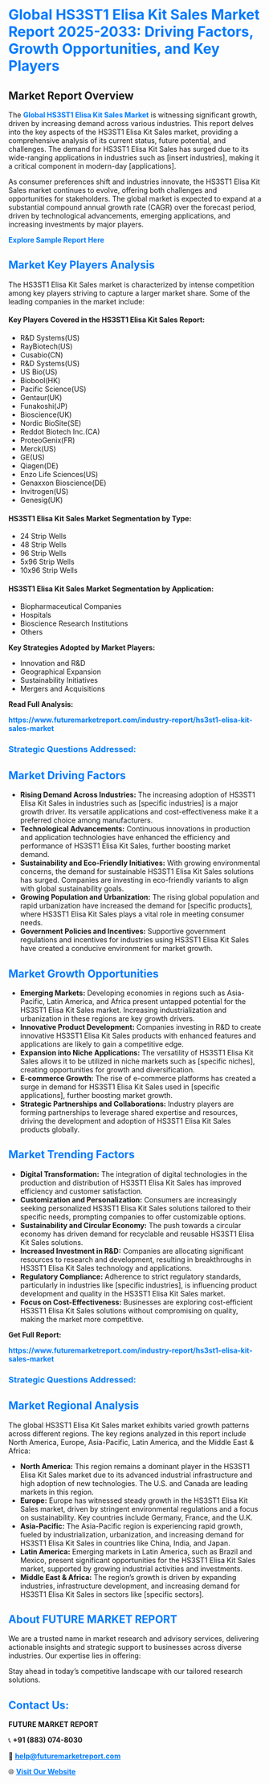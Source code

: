 <h1 style="color: #007BFF;">Global HS3ST1 Elisa Kit Sales Market Report 2025-2033: Driving Factors, Growth Opportunities, and Key Players</h1>

<section id="overview">
<h2>Market Report Overview</h2>
<p>The <a href="https://www.futuremarketreport.com/industry-report/hs3st1-elisa-kit-sales-market" style="color: #007BFF; text-decoration: none;"><strong>Global HS3ST1 Elisa Kit Sales Market</strong></a> is witnessing significant growth, driven by increasing demand across various industries. This report delves into the key aspects of the HS3ST1 Elisa Kit Sales market, providing a comprehensive analysis of its current status, future potential, and challenges. The demand for HS3ST1 Elisa Kit Sales has surged due to its wide-ranging applications in industries such as [insert industries], making it a critical component in modern-day [applications].</p>
<p>As consumer preferences shift and industries innovate, the HS3ST1 Elisa Kit Sales market continues to evolve, offering both challenges and opportunities for stakeholders. The global market is expected to expand at a substantial compound annual growth rate (CAGR) over the forecast period, driven by technological advancements, emerging applications, and increasing investments by major players.</p>
</section>

<section id="overview">
<p><a href="https://www.futuremarketreport.com/request-sample/reportId=109151" style="color: #007BFF; text-decoration: none;"><strong>Explore Sample Report Here</strong></a></p>
</section>

<section id="key-players">
<h2 style="color: #007BFF;">Market Key Players Analysis</h2>
<p>The HS3ST1 Elisa Kit Sales market is characterized by intense competition among key players striving to capture a larger market share. Some of the leading companies in the market include:</p>
<h4>Key Players Covered in the HS3ST1 Elisa Kit Sales Report:</h4>
<ul><li>R&amp;D Systems(US)</li><li>RayBiotech(US)</li><li>Cusabio(CN)</li><li>R&amp;D Systems(US)</li><li>US Bio(US)</li><li>Biobool(HK)</li><li>Pacific Science(US)</li><li>Gentaur(UK)</li><li>Funakoshi(JP)</li><li>Bioscience(UK)</li><li>Nordic BioSite(SE)</li><li>Reddot Biotech Inc.(CA)</li><li>ProteoGenix(FR)</li><li>Merck(US)</li><li>GE(US)</li><li>Qiagen(DE)</li><li>Enzo Life Sciences(US)</li><li>Genaxxon Bioscience(DE)</li><li>Invitrogen(US)</li><li>Genesig(UK)</li></ul>
<h4>HS3ST1 Elisa Kit Sales Market Segmentation by Type:</h4>
<ul><li>24 Strip Wells</li><li>48 Strip Wells</li><li>96 Strip Wells</li><li>5x96 Strip Wells</li><li>10x96 Strip Wells</li></ul>

<h4>HS3ST1 Elisa Kit Sales Market Segmentation by Application:</h4>
<ul><li>Biopharmaceutical Companies</li><li>Hospitals</li><li>Bioscience Research Institutions</li><li>Others</li></ul>
<p><strong>Key Strategies Adopted by Market Players:</strong></p>
<ul>
<li>Innovation and R&D</li>
<li>Geographical Expansion</li>
<li>Sustainability Initiatives</li>
<li>Mergers and Acquisitions</li>
</ul>
</section>

<section>
<p><strong>Read Full Analysis: </strong></p><a href="https://www.futuremarketreport.com/industry-report/hs3st1-elisa-kit-sales-market" style="color: #007BFF; text-decoration: none;"><strong>https://www.futuremarketreport.com/industry-report/hs3st1-elisa-kit-sales-market</strong></a>
<h3 style="color: #007BFF;">Strategic Questions Addressed:</h3>
</section>

<section id="driving-factors">
<h2 style="color: #007BFF;">Market Driving Factors</h2>
<ul>
<li><strong>Rising Demand Across Industries:</strong> The increasing adoption of HS3ST1 Elisa Kit Sales in industries such as [specific industries] is a major growth driver. Its versatile applications and cost-effectiveness make it a preferred choice among manufacturers.</li>
<li><strong>Technological Advancements:</strong> Continuous innovations in production and application technologies have enhanced the efficiency and performance of HS3ST1 Elisa Kit Sales, further boosting market demand.</li>
<li><strong>Sustainability and Eco-Friendly Initiatives:</strong> With growing environmental concerns, the demand for sustainable HS3ST1 Elisa Kit Sales solutions has surged. Companies are investing in eco-friendly variants to align with global sustainability goals.</li>
<li><strong>Growing Population and Urbanization:</strong> The rising global population and rapid urbanization have increased the demand for [specific products], where HS3ST1 Elisa Kit Sales plays a vital role in meeting consumer needs.</li>
<li><strong>Government Policies and Incentives:</strong> Supportive government regulations and incentives for industries using HS3ST1 Elisa Kit Sales have created a conducive environment for market growth.</li>
</ul>
</section>

<section id="growth-opportunities">
<h2 style="color: #007BFF;">Market Growth Opportunities</h2>
<ul>
<li><strong>Emerging Markets:</strong> Developing economies in regions such as Asia-Pacific, Latin America, and Africa present untapped potential for the HS3ST1 Elisa Kit Sales market. Increasing industrialization and urbanization in these regions are key growth drivers.</li>
<li><strong>Innovative Product Development:</strong> Companies investing in R&D to create innovative HS3ST1 Elisa Kit Sales products with enhanced features and applications are likely to gain a competitive edge.</li>
<li><strong>Expansion into Niche Applications:</strong> The versatility of HS3ST1 Elisa Kit Sales allows it to be utilized in niche markets such as [specific niches], creating opportunities for growth and diversification.</li>
<li><strong>E-commerce Growth:</strong> The rise of e-commerce platforms has created a surge in demand for HS3ST1 Elisa Kit Sales used in [specific applications], further boosting market growth.</li>
<li><strong>Strategic Partnerships and Collaborations:</strong> Industry players are forming partnerships to leverage shared expertise and resources, driving the development and adoption of HS3ST1 Elisa Kit Sales products globally.</li>
</ul>
</section>

<section id="trending-factors">
<h2 style="color: #007BFF;">Market Trending Factors</h2>
<ul>
<li><strong>Digital Transformation:</strong> The integration of digital technologies in the production and distribution of HS3ST1 Elisa Kit Sales has improved efficiency and customer satisfaction.</li>
<li><strong>Customization and Personalization:</strong> Consumers are increasingly seeking personalized HS3ST1 Elisa Kit Sales solutions tailored to their specific needs, prompting companies to offer customizable options.</li>
<li><strong>Sustainability and Circular Economy:</strong> The push towards a circular economy has driven demand for recyclable and reusable HS3ST1 Elisa Kit Sales solutions.</li>
<li><strong>Increased Investment in R&D:</strong> Companies are allocating significant resources to research and development, resulting in breakthroughs in HS3ST1 Elisa Kit Sales technology and applications.</li>
<li><strong>Regulatory Compliance:</strong> Adherence to strict regulatory standards, particularly in industries like [specific industries], is influencing product development and quality in the HS3ST1 Elisa Kit Sales market.</li>
<li><strong>Focus on Cost-Effectiveness:</strong> Businesses are exploring cost-efficient HS3ST1 Elisa Kit Sales solutions without compromising on quality, making the market more competitive.</li>
</ul>
</section>

<section>
<p><strong>Get Full Report: </strong></p><a href="https://www.futuremarketreport.com/industry-report/hs3st1-elisa-kit-sales-market" style="color: #007BFF; text-decoration: none;"><strong>https://www.futuremarketreport.com/industry-report/hs3st1-elisa-kit-sales-market</strong></a>
<h3 style="color: #007BFF;">Strategic Questions Addressed:</h3>
</section>


<section id="regional-analysis">
<h2 style="color: #007BFF;">Market Regional Analysis</h2>
<p>The global HS3ST1 Elisa Kit Sales market exhibits varied growth patterns across different regions. The key regions analyzed in this report include North America, Europe, Asia-Pacific, Latin America, and the Middle East & Africa:</p>
<ul>
<li><strong>North America:</strong> This region remains a dominant player in the HS3ST1 Elisa Kit Sales market due to its advanced industrial infrastructure and high adoption of new technologies. The U.S. and Canada are leading markets in this region.</li>
<li><strong>Europe:</strong> Europe has witnessed steady growth in the HS3ST1 Elisa Kit Sales market, driven by stringent environmental regulations and a focus on sustainability. Key countries include Germany, France, and the U.K.</li>
<li><strong>Asia-Pacific:</strong> The Asia-Pacific region is experiencing rapid growth, fueled by industrialization, urbanization, and increasing demand for HS3ST1 Elisa Kit Sales in countries like China, India, and Japan.</li>
<li><strong>Latin America:</strong> Emerging markets in Latin America, such as Brazil and Mexico, present significant opportunities for the HS3ST1 Elisa Kit Sales market, supported by growing industrial activities and investments.</li>
<li><strong>Middle East & Africa:</strong> The region’s growth is driven by expanding industries, infrastructure development, and increasing demand for HS3ST1 Elisa Kit Sales in sectors like [specific sectors].</li>
</ul>
</section>

<footer>
<h2 style="color: #007BFF;">About FUTURE MARKET REPORT</h2>
<p>We are a trusted name in market research and advisory services, delivering actionable insights and strategic support to businesses across diverse industries. Our expertise lies in offering:</p>

<p>Stay ahead in today’s competitive landscape with our tailored research solutions.</p>

<h2 style="color: #007BFF;">Contact Us:</h2>
<p><strong>FUTURE MARKET REPORT</strong></p>
<p>📞 <strong>+91 (883) 074-8030</strong></p>
<p>📧 <strong><a href="mailto:help@futuremarketreport.com" style="color: #007BFF;">help@futuremarketreport.com</a></strong></p>
<p>🌐 <strong><a href="https://www.futuremarketreport.com/" style="color: #007BFF;">Visit Our Website</a></strong></p>
</footer>